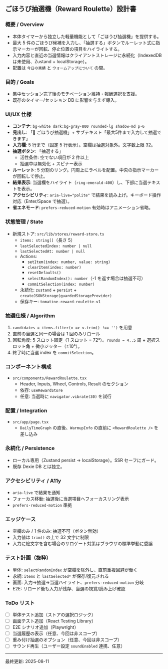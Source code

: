 ## ごほうび抽選機（Reward Roulette）設計書

### 概要 / Overview

- 本体タイマーから独立した軽量機能として「ごほうび抽選機」を提供する。
- 最大 5 件のごほうび候補を入力し、「抽選する」ボタンでルーレット式に指示マーカーが回転、停止位置の項目をハイライトする。
- 入力内容と直近の当選情報はクライアントストレージに永続化（IndexedDB は未使用、Zustand + localStorage）。
- 配置は `今日の実績` と `ウォームアップについて` の間。

### 目的 / Goals

- 集中セッション完了後のモチベーション維持・報酬選択を支援。
- 既存のタイマー/セッション DB に影響を与えず導入。

### UI/UX 仕様

- **コンテナ**: `bg-white dark:bg-gray-800 rounded-lg shadow-md p-6`
- **見出し**: 「🎁 ごほうび抽選機」+ サブテキスト「最大5件まで入力して抽選できます」
- **入力欄**: 5 行まで（固定 5 行表示）。空欄は抽選対象外。文字数上限 32。
- **抽選ボタン**: 「抽選する」
  - 活性条件: 空でない項目が 2 件以上
  - 抽選中は無効化 + スピナー表示
- **ルーレット**: 5 分割のリング。円周上にラベルを配置。中央の指示マーカーが回転して停止。
- **結果表示**: 当選欄をハイライト（`ring-emerald-400`）し、下部に当選テキストを表示。
- **アクセシビリティ**: `aria-live="polite"` で結果を読み上げ。キーボード操作対応（Enter/Space で抽選）。
- **省エネモード**: `prefers-reduced-motion` 有効時はアニメーション省略。

### 状態管理 / State

- 新規ストア: `src/lib/stores/reward-store.ts`
  - `items: string[]`（長さ 5）
  - `lastSelectedIndex: number | null`
  - `lastSelectedAt: number | null`
  - Actions:
    - `setItem(index: number, value: string)`
    - `clearItem(index: number)`
    - `resetDefaults()`
    - `selectRandomIndex(): number`（-1 を返す場合は抽選不可）
    - `commitSelection(index: number)`
  - 永続化: `zustand` + `persist` + `createJSONStorage(guardedStorageProvider)`
  - 保存キー: `tomatine-reward-roulette-v1`

### 抽選仕様 / Algorithm

1. `candidates = items.filter(v => v.trim() !== '')` を用意
2. 直前の当選と同一の場合は 1 回のみリロール
3. 回転角度: 5 スロット固定（1 スロット = 72°）。`rounds = 4..5` 周 + 選択スロット角 + 微小ジッター（±10°）。
4. 終了時に当選 index を `commitSelection`。

### コンポーネント構成

- `src/components/RewardRoulette.tsx`
  - Header, Inputs, Wheel, Controls, Result のセクション
  - 依存: `useRewardStore`
  - 任意: 当選時に `navigator.vibrate(30)` を試行

### 配置 / Integration

- `src/app/page.tsx`
  - `DailyTimeGraph` の直後、`WarmupInfo` の直前に `<RewardRoulette />` を差し込み

### 永続化 / Persistence

- ローカル専用（Zustand persist → localStorage）。SSR セーフにガード。
- 既存 Dexie DB とは独立。

### アクセシビリティ / A11y

- `aria-live` で結果を通知
- フォーカス移動: 抽選後に当選項目へフォーカスリング表示
- `prefers-reduced-motion` 準拠

### エッジケース

- 空欄のみ / 1 件のみ: 抽選不可（ボタン無効）
- 入力値は `trim()` の上で 32 文字に制限
- 入力に絵文字を含む場合のサロゲート対策はブラウザの標準挙動に委譲

### テスト計画（抜粋）

- 単体: `selectRandomIndex` が空欄を除外し、直前重複回避が働く
- 永続: `items` と `lastSelected*` が保存/復元される
- 画面: 入力→抽選→当選ハイライト、`prefers-reduced-motion` 分岐
- E2E: リロード後も入力が残存、当選の視覚/読み上げ確認

### ToDo リスト

- [ ] 単体テスト追加（ストアの選択ロジック）
- [ ] 画面テスト追加（React Testing Library）
- [ ] E2E シナリオ追加（Playwright）
- [ ] 当選履歴の表示（任意、今回は非スコープ）
- [ ] 重み付け抽選のオプション（任意、今回は非スコープ）
- [ ] サウンド再生（ユーザー設定 `soundEnabled` 連携、任意）

---

最終更新: 2025-08-11
